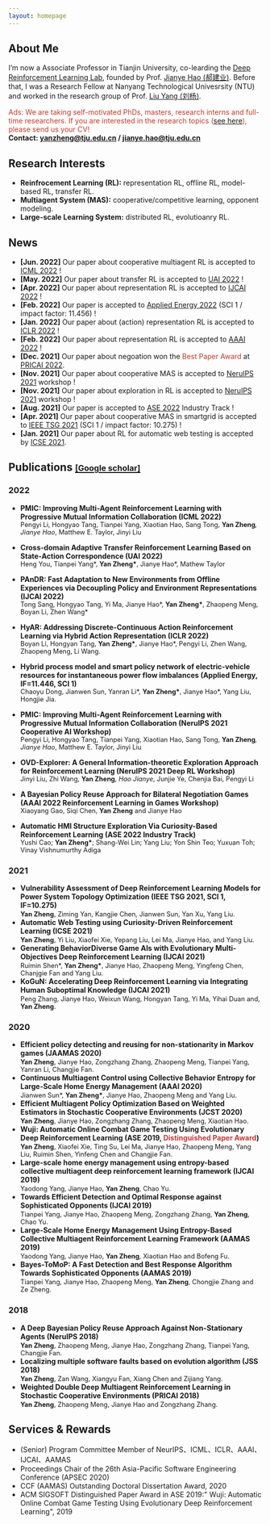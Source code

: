 ```yaml
---
layout: homepage
---
```


## About Me
I’m now a Associate Professor in Tianjin University, co-learding the [Deep Reinforcement Learning Lab](http://rl.beiyang.ren/), founded by Prof. [Jianye Hao (郝建业)](http://www.icdai.org/jianye.html). Before that, I was a Research Fellow at Nanyang Technological Univesrsity (NTU) and worked in the research group of Prof. [Liu Yang (刘杨)](https://personal.ntu.edu.sg/yangliu/).

<span style="color:#c23b2b">Ads: We are taking self-motivated PhDs, masters, research interns and full-time researchers. If you are interested in the research topics ([see here](http://www.icdai.org/)), please send us your CV!</span>
<br/>
**Contact: yanzheng@tju.edu.cn / jianye.hao@tju.edu.cn**

## Research Interests
- **Reinfrocement Learning (RL):** representation RL, offline RL, model-based RL, transfer RL.
- **Multiagent System (MAS):** cooperative/competitive learning, opponent modeling.
- **Large-scale Learning System:** distributed RL, evolutioanry RL. 

## News
- **[Jun. 2022]** Our paper about cooperative multiagent RL is accepted to [ICML 2022](https://icml.cc/Conferences/2022) !
- **[May. 2022]** Our paper about transfer RL is accepted to [UAI 2022](https://www.auai.org/uai2022/) !
- **[Apr. 2022]** Our paper about representation RL is accepted to [IJCAI 2022](https://ijcai-22.org/) !
- **[Feb. 2022]** Our paper is accepted to [Applied Energy 2022](https://www.journals.elsevier.com/applied-energy) (SCI 1 / impact factor: 11.456) !
- **[Jan. 2022]** Our paper about (action) representation RL is accepted to [ICLR 2022](https://iclr.cc/Conferences/2022) !
- **[Feb. 2022]** Our paper about representation RL is accepted to [AAAI 2022](https://aaai.org/Conferences/AAAI-22/) !
- **[Dec. 2021]** Our paper about negoation won the <font color='#c23b2b'>Best Paper Award</font> at [PRICAI 2022](https://pricai.org/2022/).
- **[Nov. 2021]** Our paper about cooperative MAS is accepted to [NeruIPS 2021](https://nips.cc/Conferences/2021) workshop !
- **[Nov. 2021]** Our paper about exploration in RL is accepted to [NeruIPS 2021](https://nips.cc/Conferences/2021) workshop !
- **[Aug. 2021]** Our paper is accepted to [ASE 2022](https://conf.researchr.org/home/ase-2022) Industry Track !
- **[Apr. 2021]** Our paper about cooperative MAS in smartgrid is accepted to [IEEE TSG 2021](https://ieeexplore.ieee.org/xpl/RecentIssue.jsp?punumber=5165411) (SCI 1 / impact factor: 10.275) !
- **[Jan. 2021]** Our paper about RL for automatic web testing is accepted by [ICSE 2021](https://conf.researchr.org/home/icse-2021).

## Publications [<font size=3>[Google scholar]</font>](https://scholar.google.com/citations?user=tJuhd1kAAAAJ)

### 2022
- **PMIC: Improving Multi-Agent Reinforcement Learning with Progressive Mutual Information Collaboration (ICML 2022)** <br/>
  <font style="font-size:0.8rem">Pengyi Li, Hongyao Tang, Tianpei Yang, Xiaotian Hao, Sang Tong, <strong>Yan Zheng</strong>*, Jianye Hao*, Matthew E. Taylor, Jinyi Liu</font>
- **Cross-domain Adaptive Transfer Reinforcement Learning Based on State-Action Correspondence (UAI 2022)**<br/>
  <font style="font-size:0.8rem">Heng You, Tianpei Yang*, <strong>Yan Zheng*</strong>, Jianye Hao*, Mathew Taylor</font>
  
- **PAnDR: Fast Adaptation to New Environments from Offline Experiences via Decoupling Policy and Environment Representations (IJCAI 2022)**<br/>
  <font style="font-size:0.8rem">Tong Sang, Hongyao Tang, Yi Ma, Jianye Hao*, <strong>Yan Zheng*</strong>, Zhaopeng Meng, Boyan Li, Zhen Wang*</font>

- **HyAR: Addressing Discrete-Continuous Action Reinforcement Learning via Hybrid Action Representation (ICLR 2022)** <br/>
  <font style="font-size:0.8rem">Boyan Li, Hongyan Tang, <strong>Yan Zheng*</strong>, Jianye Hao*, Pengyi Li, Zhen Wang, Zhaopeng Meng, Li Wang.</font>
- **Hybrid process model and smart policy network of electric-vehicle resources for instantaneous power flow imbalances (Applied Energy, IF=11.446, SCI 1)** <br/>
  <font style="font-size:0.8rem">Chaoyu Dong, Jianwen Sun, Yanran Li*, <strong>Yan Zheng*</strong>, Jianye Hao*, Yang Liu, Hongjie Jia.</font>
- **PMIC: Improving Multi-Agent Reinforcement Learning with Progressive Mutual Information Collaboration (NeruIPS 2021 Cooperative AI Workshop)** <br>
  <font style="font-size:0.8rem">Pengyi Li, Hongyao Tang, Tianpei Yang, Xiaotian Hao, Sang Tong, <strong>Yan Zheng</strong>*, Jianye Hao*, Matthew E. Taylor, Jinyi Liu</font>
- **OVD-Explorer: A General Information-theoretic Exploration Approach for Reinforcement Learning (NeruIPS 2021 Deep RL Workshop)** <br/>
  <font style="font-size:0.8rem">Jinyi Liu, Zhi Wang, <strong>Yan Zheng</strong>*, Hao Jianye*, Junjie Ye, Chenjia Bai, Pengyi Li</font>
- **A Bayesian Policy Reuse Approach for Bilateral Negotiation Games (AAAI 2022 Reinforcement Learning in Games Workshop)** <br/>
  <font style="font-size:0.8rem">Xiaoyang Gao, Siqi Chen, <strong>Yan Zheng</strong> and Jianye Hao</font>
- **Automatic HMI Structure Exploration Via Curiosity-Based Reinforcement Learning (ASE 2022 Industry Track)** <br/>
  <font style="font-size:0.8rem">Yushi Cao; <b>Yan Zheng*</b>; Shang-Wei Lin; Yang Liu; Yon Shin Teo; Yuxuan Toh; Vinay Vishnumurthy Adiga</font>

### 2021
- **Vulnerability Assessment of Deep Reinforcement Learning Models for Power System Topology Optimization (IEEE TSG 2021, SCI 1, IF=10.275)** <br/>
  <font style="font-size:0.8rem"><b>Yan Zheng</b>, Ziming Yan, Kangjie Chen, Jianwen Sun, Yan Xu, Yang Liu.</font>
- **Automatic Web Testing using Curiosity-Driven Reinforcement Learning (ICSE 2021)** <br/>
  <font style="font-size:0.8rem"><b>Yan Zheng</b>, Yi Liu, Xiaofei Xie, Yepang Liu, Lei Ma, Jianye Hao, and Yang Liu.</font>
- **Generating BehaviorDiverse Game AIs with Evolutionary Multi-Objectives Deep Reinforcement Learning (IJCAI 2021)** <br/>
  <font style="font-size:0.8rem">Ruimin Shen*, <b>Yan Zheng*</b>, Jianye Hao, Zhaopeng Meng, Yingfeng Chen, Chanjgie Fan and Yang Liu. </font>
- **KoGuN: Accelerating Deep Reinforcement Learning via Integrating Human Suboptimal Knowledge (IJCAI 2021)** <br/>
  <font style="font-size:0.8rem">Peng Zhang, Jianye Hao, Weixun Wang, Hongyan Tang, Yi Ma, Yihai Duan and, <b>Yan Zheng</b>.</font>

### 2020
- **Efficient policy detecting and reusing for non-stationarity in Markov games (JAAMAS 2020)** <br/>
  <font style="font-size:0.8rem"><b>Yan Zheng</b>, Jianye Hao, Zongzhang Zhang, Zhaopeng Meng, Tianpei Yang, Yanran Li, Changjie Fan.</font>
- **Continuous Multiagent Control using Collective Behavior Entropy for Large-Scale Home Energy Management (AAAI 2020)** <br/>
  <font style="font-size:0.8rem">Jianwen Sun*, <b>Yan Zheng*</b>, Jianye Hao, Zhaopeng Meng and Yang Liu.</font>
- **Efficient Multiagent Policy Optimization Based on Weighted Estimators in Stochastic Cooperative Environments (JCST 2020)** <br/>
  <font style="font-size:0.8rem"><b>Yan Zheng</b>, Jianye Hao, Zongzhang Zhang, Zhaopeng Meng, Xiaotian Hao.</font>
- **Wuji: Automatic Online Combat Game Testing Using Evolutionary Deep Reinforcement Learning (ASE 2019, <span style="color:rgb(194, 59, 59)">Distinguished Paper Award</span>)** <br/>
  <font style="font-size:0.8rem"><b>Yan Zheng</b>, Xiaofei Xie, Ting Su, Lei Ma, Jianye Hao, Zhaopeng Meng, Yang Liu, Ruimin Shen, Yinfeng Chen and Changjie Fan.</font>
- **Large-scale home energy management using entropy-based collective multiagent deep reinforcement learning framework (IJCAI 2019)** <br/>
  <font style="font-size:0.8rem">Yaodong Yang, Jianye Hao, <b>Yan Zheng</b>, Chao Yu.</font>
- **Towards Efficient Detection and Optimal Response against Sophisticated Opponents (IJCAI 2019)** <br/>
  <font style="font-size:0.8rem">Tianpei Yang, Jianye Hao, Zhaopeng Meng, Zongzhang Zhang, <b>Yan Zheng</b>, Chao Yu.</font>
- **Large-Scale Home Energy Management Using Entropy-Based Collective Multiagent Reinforcement Learning Framework (AAMAS 2019)** <br/>
  <font style="font-size:0.8rem">Yaodong Yang, Jianye Hao, <b>Yan Zheng</b>, Xiaotian Hao and Bofeng Fu.</font>
- **Bayes-ToMoP: A Fast Detection and Best Response Algorithm Towards Sophisticated Opponents (AAMAS 2019)** <br/>
  <font style="font-size:0.8rem">Tianpei Yang, Jianye Hao, Zhaopeng Meng, <b>Yan Zheng</b>, Chongjie Zhang and Ze Zheng.</font>

### 2018
- **A Deep Bayesian Policy Reuse Approach Against Non-Stationary Agents (NeruIPS 2018)** <br/>
  <font style="font-size:0.8rem"><b>Yan Zheng</b>, Zhaopeng Meng, Jianye Hao, Zongzhang Zhang, Tianpei Yang, Changjie Fan.</font>
- **Localizing multiple software faults based on evolution algorithm (JSS 2018)** <br/>
  <font style="font-size:0.8rem"><b>Yan Zheng</b>, Zan Wang, Xiangyu Fan, Xiang Chen and Zijiang Yang.</font>
- **Weighted Double Deep Multiagent Reinforcement Learning in Stochastic Cooperative Environments (PRICAI 2018)** <br/>
  <font style="font-size:0.8rem"><b>Yan Zheng</b>, Zhaopeng Meng, Jianye Hao and Zongzhang Zhang.</font>

## Services & Rewards

- (Senior) Program Committee Member of NeurIPS、ICML、ICLR、AAAI、IJCAI、AAMAS
- Proceedings Chair of the 26th Asia-Pacific Software Engineering Conference (APSEC 2020)
- CCF (AAMAS) Outstanding Doctoral Dissertation Award, 2020
- ACM SIGSOFT Distinguished Paper Award in ASE 2019:" Wuji: Automatic Online Combat Game Testing Using Evolutionary Deep Reinforcement Learning", 2019
